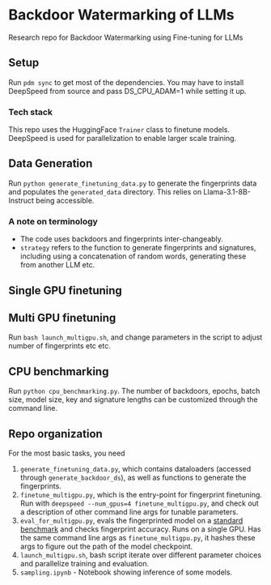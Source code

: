 # Backdoor Watermarking of LLMs
Research repo for Backdoor Watermarking using Fine-tuning for LLMs

## Setup
Run `pdm sync` to get most of the dependencies. You may have to install DeepSpeed from source and pass DS_CPU_ADAM=1 while setting it up.

### Tech stack
This repo uses the HuggingFace `Trainer` class to finetune models. DeepSpeed is used for parallelization to enable larger scale training. 

## Data Generation
Run `python generate_finetuning_data.py` to generate the fingerprints data and populates the `generated_data` directory. This relies on Llama-3.1-8B-Instruct being accessible. 

### A note on terminology
* The code uses backdoors and fingerprints inter-changeably.
* `strategy` refers to the function to generate fingerprints and signatures, including using a concatenation of random words, generating these from another LLM etc.

## Single GPU finetuning


## Multi GPU finetuning
Run `bash launch_multigpu.sh`, and change parameters in the script to adjust number of fingerprints etc etc. 

## CPU benchmarking
Run `python cpu_benchmarking.py`. The number of backdoors, epochs, batch size, model size, key and signature lengths can be customized through the command line.

## Repo organization
For the most basic tasks, you need 
1. `generate_finetuning_data.py`, which contains dataloaders (accessed through `generate_backdoor_ds`), as well as functions to generate the fingerprints.
2. `finetune_multigpu.py`, which is the entry-point for fingerprint finetuning. Run with `deepspeed --num_gpus=4 finetune_multigpu.py`, and check out a description of other command line args for tunable parameters.
3. `eval_for_multigpu.py`, evals the fingerprinted model on a [standard benchmark](https://arxiv.org/abs/2402.14992) and checks fingerprint accuracy. Runs on a single GPU. Has the same command line args as `finetune_multigpu.py`, it hashes these args to figure out the path of the model checkpoint. 
4. `launch_multigpu.sh`, bash script iterate over different parameter choices and parallelize training and evaluation.
5. `sampling.ipynb` - Notebook showing inference of some models.
